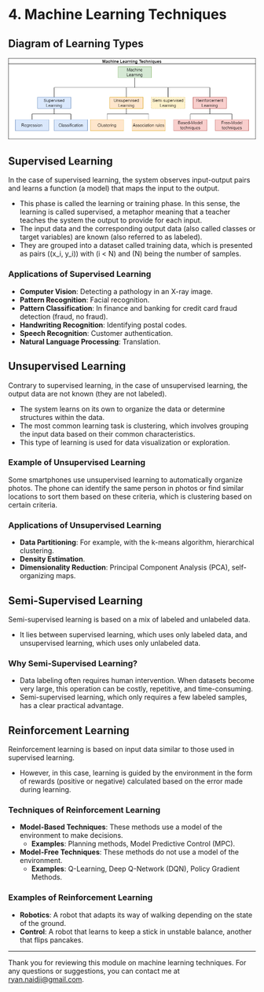 # 4. Machine Learning Techniques

## Diagram of Learning Types

![Machine Learning Techniques](ML_techniques.png)

## Supervised Learning

In the case of supervised learning, the system observes input-output pairs and learns a function (a model) that maps the input to the output.
- This phase is called the learning or training phase. In this sense, the learning is called supervised, a metaphor meaning that a teacher teaches the system the output to provide for each input.
- The input data and the corresponding output data (also called classes or target variables) are known (also referred to as labeled).
- They are grouped into a dataset called training data, which is presented as pairs \((x_i, y_i)\) with \(i < N\) and \(N\) being the number of samples.

### Applications of Supervised Learning

- **Computer Vision**: Detecting a pathology in an X-ray image.
- **Pattern Recognition**: Facial recognition.
- **Pattern Classification**: In finance and banking for credit card fraud detection (fraud, no fraud).
- **Handwriting Recognition**: Identifying postal codes.
- **Speech Recognition**: Customer authentication.
- **Natural Language Processing**: Translation.

## Unsupervised Learning

Contrary to supervised learning, in the case of unsupervised learning, the output data are not known (they are not labeled).
- The system learns on its own to organize the data or determine structures within the data.
- The most common learning task is clustering, which involves grouping the input data based on their common characteristics.
- This type of learning is used for data visualization or exploration.

### Example of Unsupervised Learning

Some smartphones use unsupervised learning to automatically organize photos. The phone can identify the same person in photos or find similar locations to sort them based on these criteria, which is clustering based on certain criteria.

### Applications of Unsupervised Learning

- **Data Partitioning**: For example, with the k-means algorithm, hierarchical clustering.
- **Density Estimation**.
- **Dimensionality Reduction**: Principal Component Analysis (PCA), self-organizing maps.

## Semi-Supervised Learning

Semi-supervised learning is based on a mix of labeled and unlabeled data.
- It lies between supervised learning, which uses only labeled data, and unsupervised learning, which uses only unlabeled data.

### Why Semi-Supervised Learning?

- Data labeling often requires human intervention. When datasets become very large, this operation can be costly, repetitive, and time-consuming.
- Semi-supervised learning, which only requires a few labeled samples, has a clear practical advantage.

## Reinforcement Learning

Reinforcement learning is based on input data similar to those used in supervised learning.
- However, in this case, learning is guided by the environment in the form of rewards (positive or negative) calculated based on the error made during learning.

### Techniques of Reinforcement Learning

- **Model-Based Techniques**: These methods use a model of the environment to make decisions.
  - **Examples**: Planning methods, Model Predictive Control (MPC).
- **Model-Free Techniques**: These methods do not use a model of the environment.
  - **Examples**: Q-Learning, Deep Q-Network (DQN), Policy Gradient Methods.

### Examples of Reinforcement Learning

- **Robotics**: A robot that adapts its way of walking depending on the state of the ground.
- **Control**: A robot that learns to keep a stick in unstable balance, another that flips pancakes.

---

Thank you for reviewing this module on machine learning techniques. For any questions or suggestions, you can contact me at [ryan.naidji@gmail.com](mailto:ryan.naidji@gmail.com).
